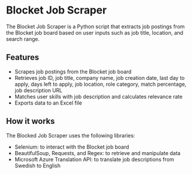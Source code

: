 # Blocket Job Scraper

The Blocket Job Scraper is a Python script that extracts job postings from the Blocket job board based on user inputs such as job title, location, and search range. 

## Features

* Scrapes job postings from the Blocket job board
* Retrieves job ID, job title, company name, job creation date, last day to apply, days left to apply, job location, role category, match percentage, job description URL
* Matches user skills with job description and calculates relevance rate
* Exports data to an Excel file

## How it works

The Blocked Job Scraper uses the following libraries:

* Selenium: to interact with the Blocket job board
* BeautifulSoup, Requests, and Regex: to retrieve and manipulate data
* Microsoft Azure Translation API: to translate job descriptions from Swedish to English
